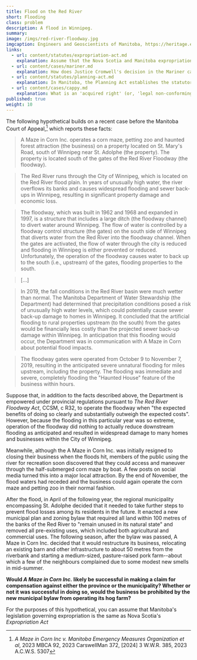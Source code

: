 ```yaml
---
title: Flood on the Red River
short: Flooding
class: problem
description: A flood in Winnipeg.
summary: 
image: /imgs/red-river-floodway.jpg
imgcaption: Engineers and Geoscientists of Manitoba, https://heritage.enggeomb.ca
links:
  - url: content/statutes/expropriation-act.md
    explanation: Assume that the Nova Scotia and Manitoba expropriation statutes are equivalent. Recall from our earlier study of this legislation that it leaves much to interpretation in cases of constructive expropriation.
  - url: content/cases/mariner.md
    explanation: How does Justice Cromwell's decision in the Mariner case provide a framework for addressing the constructive takings issues raised in this problem? How does that framework evolve in subsequent cases?
  - url: content/statutes/planning-act.md
    explanation: In Manitoba, the Planning Act establishes the statutory basis for owners who want to claim that they are exercising an 'acquired right" (or, 'legal non-conforming use') in the face of changes to a zoning bylaw. How might such a provision help the claimant in this hypo?
  - url: content/cases/cappy.md
    explanation: What is an 'acquired right' (or, 'legal non-conforming use')? What is the basis for these rights and how are they connected to issues of expropriation? 
published: true
weight: 10
---
```


The following hypothetical builds on a recent case before the Manitoba Court of Appeal,[^1] which reports these facts:

> A Maze in Corn Inc. operates a corn maze, petting zoo and haunted forest attraction (the business) on a property located on St. Mary's Road, south of Winnipeg near St. Adolphe (the property). The property is located south of the gates of the Red River Floodway (the floodway).

> The Red River runs through the City of Winnipeg, which is located on the Red River flood plain. In years of unusually high water, the river overflows its banks and causes widespread flooding and sewer back-ups in Winnipeg, resulting in significant property damage and economic loss.

> The floodway, which was built in 1962 and 1968 and expanded in 1997, is a structure that includes a large ditch (the floodway channel) to divert water around Winnipeg. The flow of water is controlled by a floodway control structure (the gates) on the south side of Winnipeg that diverts water from the Red River into the floodway channel. When the gates are activated, the flow of water through the city is reduced and flooding in Winnipeg is either prevented or reduced. Unfortunately, the operation of the floodway causes water to back up to the south (i.e., upstream) of the gates, flooding properties to the south.

> [...]

> In 2019, the fall conditions in the Red River basin were much wetter than normal. The Manitoba Department of Water Stewardship (the Department) had determined that precipitation conditions posed a risk of unusually high water levels, which could potentially cause sewer back-up damage to homes in Winnipeg. It concluded that the artificial flooding to rural properties upstream (to the south) from the gates would be financially less costly than the projected sewer back-up damage within Winnipeg. In anticipation that this flooding would occur, the Department was in communication with A Maze in Corn about potential flood impacts.

> The floodway gates were operated from October 9 to November 7, 2019, resulting in the anticipated severe unnatural flooding for miles upstream, including the property. The flooding was immediate and severe, completely flooding the "Haunted House" feature of the business within hours.

Suppose that, in addition to the facts described above, the Department is empowered under provincial regulations pursuant to *The Red River Floodway Act*, CCSM, c R32, to operate the floodway when "the expected benefits of doing so clearly and substantially outweigh the expected costs". However, because the flooding in this particular year was so extreme, operation of the floodway did nothing to actually reduce downstream flooding as anticipated and resulted in widespread damage to many homes and businesses within the City of Winnipeg. 

Meanwhile, although the A Maze in Corn Inc. was initially resigned to closing their business when the floods hit, members of the public using the river for recreation soon discovered that they could access and maneuver through the half-submerged corn maze by boat. A few posts on social media turned this into a major local attraction. By the end of November, the flood waters had receded and the business could again operate the corn maze and petting zoo in their normal fashion. 

After the flood, in April of the following year, the regional municipality encompassing St. Adolphe decided that it needed to take further steps to prevent flood losses among its residents in the future. It enacted a new municipal plan and zoning bylaw that required all land within 100 metres of the banks of the Red River to "remain unused in its natural state" and removed all pre-existing uses, which included both agricultural and commercial uses. The following season, after the bylaw was passed, A Maze in Corn Inc. decided that it would restructure its business, relocating an existing barn and other infrastructure to about 50 metres from the riverbank and starting a medium-sized, pasture-raised pork farm--about which a few of the neighbours complained due to some modest new smells in mid-summer. 

**Would *A Maze in Corn Inc.* likely be successful in making a claim for compensation against either the province or the municipality? Whether or not it was successful in doing so, would the business be prohibited by the new municipal bylaw from operating its hog farm?**

For the purposes of this hypothetical, you can assume that Manitoba's legislation governing expropriation is the same as Nova Scotia's *Expropriation Act*

[^1]: *A Maze in Corn Inc v. Manitoba Emergency Measures Organization et al*, 2023 MBCA 92, 2023 CarswellMan 372, [2024] 3 W.W.R. 385, 2023 A.C.W.S. 5307